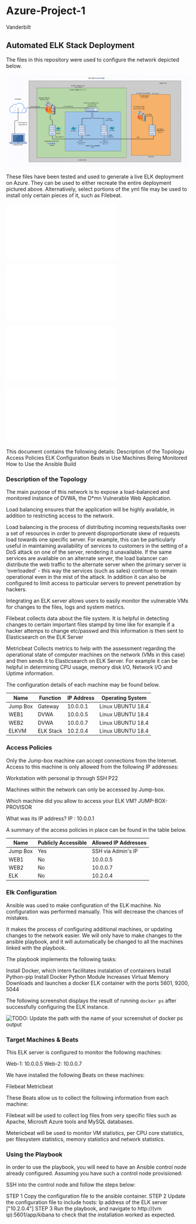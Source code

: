 # Azure-Project-1
Vanderbilt
## Automated ELK Stack Deployment

The files in this repository were used to configure the network depicted below.

![](Diagrams/Azure%20Lab%20Diagram.png)

These files have been tested and used to generate a live ELK deployment on Azure. They can be used to either recreate the entire deployment pictured above. Alternatively, select portions of the yml file may be used to install only certain pieces of it, such as Filebeat.

![ansible.yml](ansible.yml.TXT)

![ansibleinstall-elk.yml.TXT](ansibleinstall-elk.yml.TXT)

![metricbeat-playbook.TXT](metricbeat-playbook.TXT)

![filebeat-playbook.yml.TXT](filebeat-playbook.yml.TXT)

This document contains the following details:
Description of the Topologu
Access Policies
ELK Configuration
Beats in Use
Machines Being Monitored
How to Use the Ansible Build
### Description of the Topology

The main purpose of this network is to expose a load-balanced and monitored instance of DVWA, the D*mn Vulnerable Web Application.

Load balancing ensures that the application will be highly available, in addition to restricting access to the network.

Load balancing is the process of distributing incoming requests/tasks over a set of resources in order to prevent disproportionate skew of requests load towards one specific server. For example, this can be particularly useful in maintaining availability of services to customers in the setting of a DoS attack on one of the server, rendering it unavailable. If the same services are available on an alternate server, the load balancer can distribute the web traffic to the alternate server when the primary server is 'overloaded' - this way the services (such as sales) continue to remain operational even in the mist of the attack. In addition it can also be configured to limit access to particular servers to prevent penetration by hackers.

Integrating an ELK server allows users to easily monitor the vulnerable VMs for changes to the files, logs and system metrics.

Filebeat collects data about the file system. It is helpful in detecting changes to certain important files stampd by time like for example if a hacker attemps to change etc/passwd and this information is then sent to Elasticsearch on the ELK Server

Metricbeat Collects metrics to help with the assessment regarding the operational state of computer machines on the network (VMs in this case) and then sends it to Elasticsearch on ELK Server. For example it can be helpful in determining CPU usage, memory disk I/O, Network I/O and Uptime information.

The configuration details of each machine may be found below.

| Name     | Function | IP Address | Operating System |
|----------|----------|------------|------------------|
| Jump Box | Gateway  | 10.0.0.1   | Linux UBUNTU 18.4           |
| WEB1     | DVWA     | 10.0.0.5   | Linux UBUNTU 18.4|
| WEB2     | DVWA     | 10.0.0.7   | Linux UBUNTU 18.4|
| ELKVM    | ELK Stack| 10.2.0.4   | Linux UBUNTU 18.4|

### Access Policies

Only the Jump-box machine can accept connections from the Internet. Access to this machine is only allowed from the following IP addresses:

Workstation with personal ip through SSH P22

Machines within the network can only be accessed by Jump-box.

Which machine did you allow to access your ELK VM?
JUMP-BOX-PROVISOR

What was its IP address?
IP : 10.0.0.1

A summary of the access policies in place can be found in the table below.

| Name     | Publicly Accessible | Allowed IP Addresses |
|----------|---------------------|----------------------|
| Jump Box | Yes                 | SSH via Admin's IP   |
| WEB1     | No                  | 10.0.0.5             |
| WEB2     | No                  | 10.0.0.7             |
| ELK      | No                  | 10.2.0.4             |

### Elk Configuration

Ansible was used to make configuration of the ELK machine. No configuration was performed manually. This will decrease the chances of mistakes.

It makes the process of configuring additional machines, or updating changes to the network easier. We will only have to make changes to the ansible playbook, and it will automatically be changed to all the machines linked with the playbook.

The playbook implements the following tasks:

Install Docker, which intern facilitates instalation of containers
Install Python-pip
Install Docker Python Module
Increases Virtual Memory
Downloads and launches a docker ELK container with the ports 5601, 9200, 5044

The following screenshot displays the result of running `docker ps` after successfully configuring the ELK instance.

![TODO: Update the path with the name of your screenshot of docker ps output](Images/docker_ps_output.png)

### Target Machines & Beats
This ELK server is configured to monitor the following machines:

Web-1: 10.0.0.5
Web-2: 10.0.0.7

We have installed the following Beats on these machines:

Filebeat
Metricbeat

These Beats allow us to collect the following information from each machine:

Filebeat will be used to collect log files from very specific files such as Apache, Microsft Azure tools and MySQL databases.

Metericbeat will be used to monitor VM statistics, per CPU core statistics, per filesystem statistics, memory statistics and network statistics.

### Using the Playbook
In order to use the playbook, you will need to have an Ansible control node already configured. Assuming you have such a control node provisioned:

SSH into the control node and follow the steps below:

STEP 1 Copy the configuration file to the ansible container.
STEP 2 Update the configuration file to include hosts: Ip address of the ELK server ["10.2.0.4"]
STEP 3 Run the playbook, and navigate to http://(vm ip):5601/app/kibana to check that the installation worked as expected.

